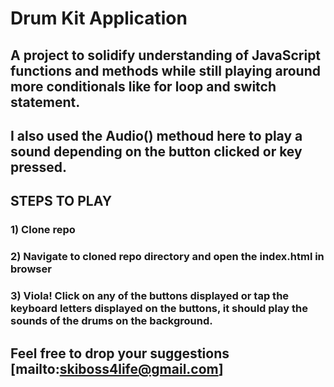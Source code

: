 # Drum Kit Application

## A project to solidify understanding of JavaScript functions and methods while still playing around more conditionals like for loop and switch statement.
## I also used the Audio() methoud here to play a sound depending on the button clicked or key pressed.
## STEPS TO PLAY
### 1) Clone repo
### 2) Navigate to cloned repo directory and open the index.html in browser
### 3) Viola! Click on any of the buttons displayed or tap the keyboard letters displayed on the buttons, it should play the sounds of the drums on the background.

## Feel free to drop your suggestions [mailto:skiboss4life@gmail.com]
